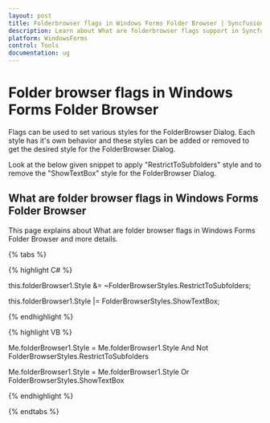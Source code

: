 ```yaml
---
layout: post
title: Folderbrowser flags in Windows Forms Folder Browser | Syncfusion
description: Learn about What are folderbrowser flags support in Syncfusion Windows Forms Folder Browser control and more details.
platform: WindowsForms
control: Tools
documentation: ug
---
```


# Folder browser flags in Windows Forms Folder Browser

Flags can be used to set various styles for the FolderBrowser Dialog. Each style has it's own behavior and these styles can be added or removed to get the desired style for the FolderBrowser Dialog.

Look at the below given snippet to apply "RestrictToSubfolders" style and to remove the "ShowTextBox" style for the FolderBrowser Dialog.

## What are folder browser flags in Windows Forms Folder Browser

This page explains about What are folder browser flags in Windows Forms Folder Browser and more details.

{% tabs %}

{% highlight C# %}



this.folderBrowser1.Style &= ~FolderBrowserStyles.RestrictToSubfolders;

this.folderBrowser1.Style |= FolderBrowserStyles.ShowTextBox;



{% endhighlight %}

{% highlight VB %}

Me.folderBrowser1.Style = Me.folderBrowser1.Style And Not FolderBrowserStyles.RestrictToSubfolders

Me.folderBrowser1.Style = Me.folderBrowser1.Style Or FolderBrowserStyles.ShowTextBox

{% endhighlight %}

{% endtabs %}
